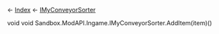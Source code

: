 ← [Index](Api-Index) ← [IMyConveyorSorter](Sandbox.ModAPI.Ingame.IMyConveyorSorter)

void void Sandbox.ModAPI.Ingame.IMyConveyorSorter.AddItem(item)()